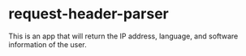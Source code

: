 
# request-header-parser


This is an app that will return the IP address, language, and software information of the user.
